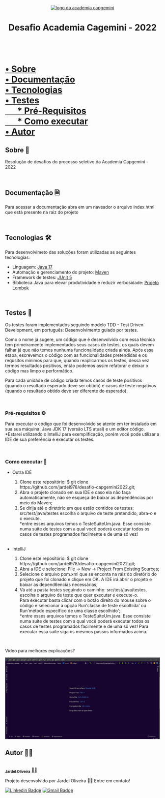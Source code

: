 <div align="center">
  <a href="https://capgemini.proway.com.br/">
    <img src="https://capgemini.proway.com.br/assets/img/logo-capgemini.png" alt="logo da academia capgemini" />
  </a>
</div>
<h1 align="center">Desafio Academia Cagemini - 2022<h1>
<br>
  
  <a href="#sobre"> • Sobre</a><br>
  <a href="#documentacao"> • Documentação</a><br>
  <a href="#tecnologias"> • Tecnologias</a><br>
  <a href="#testes"> • Testes</a><br>
  <a href="#pre-requisitos">&nbsp; &nbsp; &nbsp; * Pré-Requisitos</a><br>
  <a href="#como-executar">&nbsp; &nbsp; &nbsp; * Como executar</a><br>
  <a href="#autor"> • Autor</a>

<h2 id="sobre">Sobre 📗</h2>

<p>Resolução de desafios do processo seletivo da Academia Capgemini - 2022</p>
<br>
  
<h2 id="documentacao">Documentação 🗎</h2>
  
  <p>Para acessar a documentação abra em um naveador o arquivo index.html que está presente na raiz do projeto</p>
  <br>

<h2 id="tecnologias">Tecnologias 🛠️</h2>
  
<p>Para desenvolvimeto das soluções foram utilizadas as seguintes tecnologias:</p>
  
<ul>
  <li>Linguagem: <a href="https://www.oracle.com/java/technologies/downloads/">Java 17 </a></li>
  <li>Automação e gerenciamento do projeto: <a href="https://maven.apache.org/">Maven</a></li>
  <li>Framework de testes: <a href="https://junit.org/junit5/">JUnit 5</a></li>
  <li>Biblioteca Java para elevar produtividade e reduzir verbosidade: <a href="https://projectlombok.org/">Projeto Lombok</a></li>
</ul>
<br>


<h2 id="testes">Testes 🧪</h2>

<p>Os testes foram implementados seguindo modelo TDD - Test Driven Development, em português: Desenvolvimento guiado por testes.</p>
<p>Como o nome já sugere, um código que é desenvolvido com essa técnica tem primeiramente implementados seus casos de testes, os quais devem falhar já que não temos nunhuma 
funcionalidade criada ainda. Após essa etapa, escrevemos o código com as funcionalidades pretendidas e os requsitos 
mínimos para que, quando reaplicarmos os testes, dessa vez 
termos resultados positivos, então podemos assim refatorar e deixar o código mas limpo e performático.
</p>
<p>Para cada unidade de código criada temos casos de teste positivos (quando o resultado esperado deve ser obtido) e 
casos de teste negativos (quando o resultado obtido deve ser diferente do esperado).
</p>
<br>

<h3 id="pre-requisitos">Pré-requisitos ⚙</h3>

<p>Para executar o código que foi desenvolvido se atente em ter instalado em sua sua máquina: Java JDK 17 (versão LTS atual) e um editor código.
<br>*Estarei utilizando o IntelliJ para exemplificação, porém você pode utilizar a IDE de sua preferência e executar os 
testes.
</p>
<br>

<h3 id="como-executar">Como executar 🎲</h3>

<ul>
  <li>
    <p>Outra IDE</p>
      <ol>
        <li>Clone este repositório: $ git clone https://github.com/jardel978/desafio-capgemini2022.git;</li>
        <li>Abra o projeto clonado em sua IDE e caso ela não faça automaticamente, não se esqueça de baixar as 
        dependências por meio do Maven;
        </li>
        <li>Se dirija até o diretório em que estão contidos os testes: src/test/java/testes escolha o arquivo de teste pretendido, abra-o e o execute.
        <br>*entre esses arquivos temos o TesteSuiteUm.java. Esse consiste numa suite de testes com a qual você poderá 
        executar todos os casos de testes programados facilmente e 
        de uma só vez!
        </li>
      </ol>
  </li>
  <br>
  
  <li>
    <p>IntelliJ</p>
      <ol>
        <li>Clone este repositório: $ git clone https://github.com/jardel978/desafio-capgemini2022.git;</li>
        <li>Abra a IDE e selecione: File -> New -> Project From Existing Sources;</li>
        <li>Selecione o arquivo pom.xml que se enconta na raiz do diretório do projeto que foi clonado e clique em OK.
        A IDE irá abrir o projeto e baixar as depend6encias necessárias;
        </li>
        <li>Vá até a pasta testes seguindo o caminho: src/test/java/testes, escolha o arquivo de teste que quer 
executar e execute-o. <br>Para executar basta
        clicar com o botão direito do mouse sobre o código e selecionar a opção Run'classe de teste escolhida' ou Run'método específico de uma classe escolhido';.
        <br>*entre esses arquivos temos o TesteSuiteUm.java. Esse consiste numa suite de testes com a qual você poderá 
executar todos os casos de testes programados facilmente e 
        de uma só vez! Para executar essa suite siga os mesmos passos informados acima.
        </li>
      </ol>
  </li>
</ul>
<br>
<p>Vídeo para melhores explicações?</p>
<img alt="Gif como executar suite de testes com o itellij" title="Readme" src="./capgemini2022.gif" />
  
<h2 id="autor">Autor 👨‍💻</h2>

<a href="https://github.com/jardel978">
 <img src="https://avatars.githubusercontent.com/u/78499518?v=4" width="100px;" alt=""/>
 <br />
 <sub><b>Jardel Oliveira</b></sub></a> <a href="https://www.linkedin.com/in/jardel-silva-oliveira-b9a330213/" title="linkedin">🚀✨</a>


Projeto desenvolvido por Jardel Oliveira 👋🏽 Entre em contato!

[![Linkedin Badge](https://img.shields.io/badge/-JardelOliveira-blue?style=flat-square&logo=Linkedin&logoColor=white&link=https://www.linkedin.com/in/jardel-silva-oliveira-b9a330213/)](https://www.linkedin.com/in/jardel-silva-oliveira-b9a330213/) 
[![Gmail Badge](https://img.shields.io/badge/-jardeloliver197@gmail.com-c14438?style=flat-square&logo=Gmail&logoColor=white&link=mailto:jardeloliver197@gmail.com)](mailto:jardeloliver197@gmail.com)
